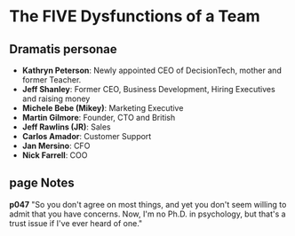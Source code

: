 # The FIVE Dysfunctions of a Team
## Dramatis personae
* __Kathryn Peterson__: Newly appointed CEO of DecisionTech, mother and former Teacher.
* __Jeff Shanley__: Former CEO, Business Development, Hiring Executives and raising money
* __Michele Bebe (Mikey)__: Marketing Executive
* __Martin Gilmore__: Founder, CTO and British
* __Jeff Rawlins (JR)__: Sales
* __Carlos Amador__: Customer Support
* __Jan Mersino__: CFO
* __Nick Farrell__: COO

## page Notes
__p047__ "So you don't agree on most things, and yet you don't seem willing to admit that you have concerns. Now, I'm no Ph.D. in psychology, but that's a trust issue if I've ever heard of one."

